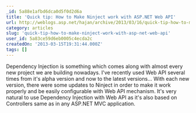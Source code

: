 ```yaml
---
_id: 5a88e1afbd6dca0d5f0d2d6a
title: 'Quick tip: How to Make Ninject work with ASP.NET Web API'
url: http://weblogs.asp.net/hajan/archive/2013/03/16/quick-tip-how-to-make-ninject-work-with-asp-net-web-api.aspx
category: articles
slug: 'quick-tip-how-to-make-ninject-work-with-asp-net-web-api'
user_id: 5a83ce59d6eb0005c4ecda2c
createdOn: '2013-03-15T19:31:44.000Z'
tags: []
---
```


Dependency Injection is something which comes along with almost every new project we are building nowadays. I've recently used Web API several times from it's alpha version and now to the latest versions... With each new version, there were some updates to Ninject in order to make it work properly and be easily configurable with Web API mechanism. It's very natural to use Dependency Injection with Web API as it's also based on Controllers same as in any ASP.NET MVC application.
